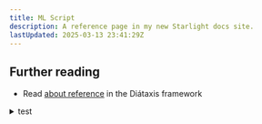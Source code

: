 ```yaml
---
title: ML Script
description: A reference page in my new Starlight docs site.
lastUpdated: 2025-03-13 23:41:29Z
---
```


## Further reading

- Read [about reference](https://diataxis.fr/reference/) in the Diátaxis framework

<details>
  <summary>test</summary>

dfgdfg
gdfgdfgdf
dfggdf
</details>